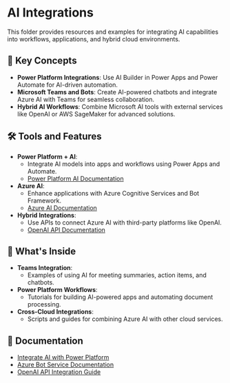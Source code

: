 # AI Integrations

This folder provides resources and examples for integrating AI capabilities into workflows, applications, and hybrid cloud environments.

## 🔑 Key Concepts
- **Power Platform Integrations**: Use AI Builder in Power Apps and Power Automate for AI-driven automation.
- **Microsoft Teams and Bots**: Create AI-powered chatbots and integrate Azure AI with Teams for seamless collaboration.
- **Hybrid AI Workflows**: Combine Microsoft AI tools with external services like OpenAI or AWS SageMaker for advanced solutions.

## 🛠️ Tools and Features
- **Power Platform + AI**:
  - Integrate AI models into apps and workflows using Power Apps and Automate.
  - [Power Platform AI Documentation](https://learn.microsoft.com/en-us/power-platform/ai-builder/)
- **Azure AI**:
  - Enhance applications with Azure Cognitive Services and Bot Framework.
  - [Azure AI Documentation](https://learn.microsoft.com/en-us/azure/cognitive-services/)
- **Hybrid Integrations**:
  - Use APIs to connect Azure AI with third-party platforms like OpenAI.
  - [OpenAI API Documentation](https://platform.openai.com/docs/)

## 📂 What's Inside
- **Teams Integration**:
  - Examples of using AI for meeting summaries, action items, and chatbots.
- **Power Platform Workflows**:
  - Tutorials for building AI-powered apps and automating document processing.
- **Cross-Cloud Integrations**:
  - Scripts and guides for combining Azure AI with other cloud services.

## 📘 Documentation
- [Integrate AI with Power Platform](https://learn.microsoft.com/en-us/power-platform/ai-builder/)
- [Azure Bot Service Documentation](https://learn.microsoft.com/en-us/azure/bot-service/)
- [OpenAI API Integration Guide](https://platform.openai.com/docs/)
